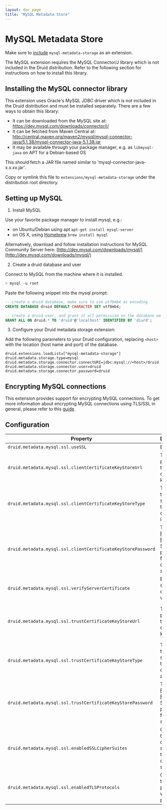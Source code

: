 ```yaml
---
layout: doc_page
title: "MySQL Metadata Store"
---
```


<!--
  ~ Licensed to the Apache Software Foundation (ASF) under one
  ~ or more contributor license agreements.  See the NOTICE file
  ~ distributed with this work for additional information
  ~ regarding copyright ownership.  The ASF licenses this file
  ~ to you under the Apache License, Version 2.0 (the
  ~ "License"); you may not use this file except in compliance
  ~ with the License.  You may obtain a copy of the License at
  ~
  ~   http://www.apache.org/licenses/LICENSE-2.0
  ~
  ~ Unless required by applicable law or agreed to in writing,
  ~ software distributed under the License is distributed on an
  ~ "AS IS" BASIS, WITHOUT WARRANTIES OR CONDITIONS OF ANY
  ~ KIND, either express or implied.  See the License for the
  ~ specific language governing permissions and limitations
  ~ under the License.
  -->

# MySQL Metadata Store

Make sure to [include](../../operations/including-extensions.html) `mysql-metadata-storage` as an extension.

<div class="note caution">
The MySQL extension requires the MySQL Connector/J library which is not included in the Druid distribution. 
Refer to the following section for instructions on how to install this library.
</div>

## Installing the MySQL connector library

This extension uses Oracle's MySQL JDBC driver which is not included in the Druid distribution and must be
installed separately. There are a few ways to obtain this library:

- It can be downloaded from the MySQL site at: https://dev.mysql.com/downloads/connector/j/
- It can be fetched from Maven Central at: http://central.maven.org/maven2/mysql/mysql-connector-java/5.1.38/mysql-connector-java-5.1.38.jar
- It may be available through your package manager, e.g. as `libmysql-java` on APT for a Debian-based OS

This should fetch a JAR file named similar to 'mysql-connector-java-x.x.xx.jar'.

Copy or symlink this file to `extensions/mysql-metadata-storage` under the distribution root directory.

## Setting up MySQL

1. Install MySQL

  Use your favorite package manager to install mysql, e.g.:
  - on Ubuntu/Debian using apt `apt-get install mysql-server`
  - on OS X, using [Homebrew](http://brew.sh/) `brew install mysql`

  Alternatively, download and follow installation instructions for MySQL
  Community Server here:
  [http://dev.mysql.com/downloads/mysql/](http://dev.mysql.com/downloads/mysql/)

2. Create a druid database and user

  Connect to MySQL from the machine where it is installed.

  ```bash
  > mysql -u root
  ```

  Paste the following snippet into the mysql prompt:

  ```sql
  -- create a druid database, make sure to use utf8mb4 as encoding
  CREATE DATABASE druid DEFAULT CHARACTER SET utf8mb4;

  -- create a druid user, and grant it all permission on the database we just created
  GRANT ALL ON druid.* TO 'druid'@'localhost' IDENTIFIED BY 'diurd';
  ```

3. Configure your Druid metadata storage extension:

  Add the following parameters to your Druid configuration, replacing `<host>`
  with the location (host name and port) of the database.

  ```properties
  druid.extensions.loadList=["mysql-metadata-storage"]
  druid.metadata.storage.type=mysql
  druid.metadata.storage.connector.connectURI=jdbc:mysql://<host>/druid
  druid.metadata.storage.connector.user=druid
  druid.metadata.storage.connector.password=druid
  ```

## Encrypting MySQL connections
  This extension provides support for encrypting MySQL connections. To get more information about encrypting MySQL connections using TLS/SSL in general, please refer to this [guide](https://dev.mysql.com/doc/refman/5.7/en/using-encrypted-connections.html).

## Configuration

|Property|Description|Default|Required|
|--------|-----------|-------|--------|
|`druid.metadata.mysql.ssl.useSSL`|Enable SSL|`false`|no|
|`druid.metadata.mysql.ssl.clientCertificateKeyStoreUrl`|The file path URL to the client certificate key store.|none|no|
|`druid.metadata.mysql.ssl.clientCertificateKeyStoreType`|The type of the key store where the client certificate is stored.|none|no|
|`druid.metadata.mysql.ssl.clientCertificateKeyStorePassword`|The [Password Provider](../../operations/password-provider.html) or String password for the client key store.|none|no|
|`druid.metadata.mysql.ssl.verifyServerCertificate`|Enables server certificate verification.|false|no|
|`druid.metadata.mysql.ssl.trustCertificateKeyStoreUrl`|The file path to the trusted root certificate key store.|Default trust store provided by MySQL|yes if `verifyServerCertificate` is set to true and a custom trust store is used|
|`druid.metadata.mysql.ssl.trustCertificateKeyStoreType`|The type of the key store where trusted root certificates are stored.|JKS|yes if `verifyServerCertificate` is set to true and keystore type is not JKS|
|`druid.metadata.mysql.ssl.trustCertificateKeyStorePassword`|The [Password Provider](../../operations/password-provider.html) or String password for the trust store.|none|yes if `verifyServerCertificate` is set to true and password is not null|
|`druid.metadata.mysql.ssl.enabledSSLCipherSuites`|Overrides the existing cipher suites with these cipher suites.|none|no|
|`druid.metadata.mysql.ssl.enabledTLSProtocols`|Overrides the TLS protocols with these protocols.|none|no|
